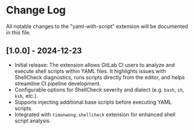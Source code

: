 # Change Log

All notable changes to the "yaml-with-script" extension will be documented in this file.

## [1.0.0] - 2024-12-23

- Initial release: The extension allows GitLab CI users to analyze and execute shell scripts within YAML files. It
  highlights issues with ShellCheck diagnostics, runs scripts directly from the editor, and helps streamline CI pipeline
  development.
- Configurable options for ShellCheck severity and dialect (e.g. `bash`, `sh`, `ksh`, etc.).
- Supports injecting additional base scripts before executing YAML scripts.
- Integrated with `timonwong.shellcheck` extension for enhanced shell script analysis.
